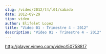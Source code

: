 ```yaml
---
slug: /video/2012/t4/l01/sabado
date: 2012-09-29
tipo: video
author: Elifelet Lopez
title: "Video 01 - Trimestre 4 - 2012"
description: "Video 01 - Trimestre 4 - 2012"
---
```


http://player.vimeo.com/video/50758817
